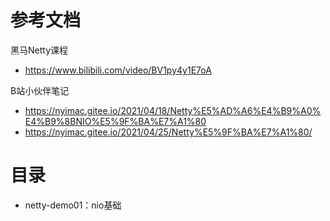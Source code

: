 # 参考文档
黑马Netty课程
- https://www.bilibili.com/video/BV1py4y1E7oA

B站小伙伴笔记
- https://nyimac.gitee.io/2021/04/18/Netty%E5%AD%A6%E4%B9%A0%E4%B9%8BNIO%E5%9F%BA%E7%A1%80
- https://nyimac.gitee.io/2021/04/25/Netty%E5%9F%BA%E7%A1%80/

# 目录
- netty-demo01：nio基础


